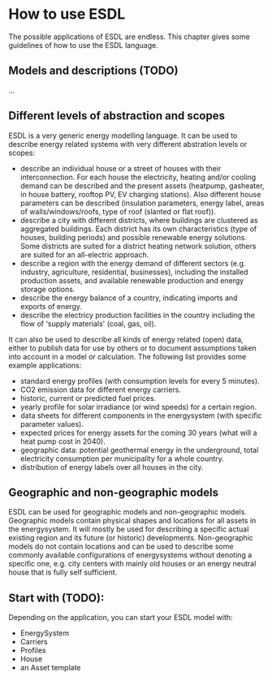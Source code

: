 # How to use ESDL

The possible applications of ESDL are endless. This chapter gives some guidelines of how to use the ESDL language.

## Models and descriptions \(TODO\)

...

## Different levels of abstraction and scopes

ESDL is a very generic energy modelling language. It can be used to describe energy related systems with very different abstration levels or scopes:

* describe an individual house or a street of houses with their interconnection. For each house the electricity, heating and/or cooling demand can be described and the present assets \(heatpump, gasheater, in house battery, rooftop PV, EV charging stations\). Also different house parameters can be described \(insulation parameters, energy label, areas of walls/windows/roofs, type of roof \(slanted or flat roof\)\).
* describe a city with different districts, where buildings are clustered as aggregated buildings. Each district has its own characteristics \(type of houses, building periods\) and possible renewable energy solutions. Some districts are suited for a district heating network solution, others are suited for an all-electric approach.
* describe a region with the energy demand of different sectors \(e.g. industry, agriculture, residential, businesses\), including the installed production assets, and available renewable production and energy storage options.
* describe the energy balance of a country, indicating imports and exports of energy.
* describe the electricy production facilities in the country including the flow of 'supply materials' \(coal, gas, oil\).

It can also be used to describe all kinds of energy related \(open\) data, either to publish data for use by others or to document assumptions taken into account in a model or calculation. The following list provides some example applications:

* standard energy profiles \(with consumption levels for every 5 minutes\).
* CO2 emission data for different energy carriers.
* historic, current or predicted fuel prices.
* yearly profile for solar irradiance \(or wind speeds\) for a certain region.
* data sheets for different components in the energysystem \(with specific parameter values\).
* expected prices for energy assets for the coming 30 years \(what will a heat pump cost in 2040\).
* geographic data: potential geothermal energy in the underground, total electricity consumption per municipality for a whole country.
* distribution of energy labels over all houses in the city.

## Geographic and non-geographic models

ESDL can be used for geographic models and non-geographic models. Geographic models contain physical shapes and locations for all assets in the energysystem. It will mostly be used for describing a specific actual existing region and its future \(or historic\) developments. Non-geographic models do not contain locations and can be used to describe some commonly available configurations of energysystems without denoting a specific one, e.g. city centers with mainly old houses or an energy neutral house that is fully self sufficient.

## Start with \(TODO\):

Depending on the application, you can start your ESDL model with:

* EnergySystem
* Carriers
* Profiles
* House
* an Asset template

